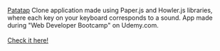 <!DOCTYPE html>
<html>
<body>

<a href="https://patatap.com/" target="_blank">Patatap</a> Clone application made using Paper.js and Howler.js libraries, where each key on your keyboard corresponds to a sound. App made during "Web Developer Bootcamp" on Udemy.com.
<br>
<br><a href="https://aldonalis.github.io/PatatapClone/" target="_blank">Check it here!</a>

</body>
</html>

